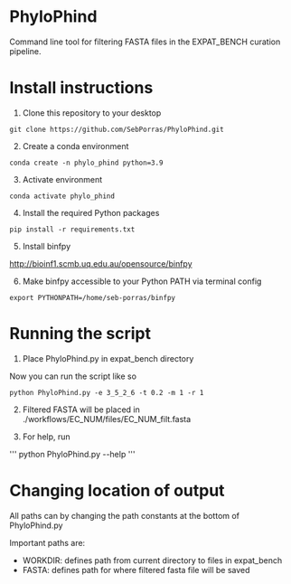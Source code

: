 # PhyloPhind

Command line tool for filtering FASTA files in the EXPAT_BENCH curation pipeline. 

# Install instructions 

1. Clone this repository to your desktop

```
git clone https://github.com/SebPorras/PhyloPhind.git
```

2. Create a conda environment 

```
conda create -n phylo_phind python=3.9
```

3. Activate environment 

```
conda activate phylo_phind 
```

4. Install the required Python packages 

```
pip install -r requirements.txt
```

5. Install binfpy 

http://bioinf1.scmb.uq.edu.au/opensource/binfpy

6. Make binfpy accessible to your Python PATH via terminal config 

```
export PYTHONPATH=/home/seb-porras/binfpy
```

# Running the script 

1. Place PhyloPhind.py in expat_bench directory 

Now you can run the script like so 

```
python PhyloPhind.py -e 3_5_2_6 -t 0.2 -m 1 -r 1
```

2. Filtered FASTA will be placed in ./workflows/EC_NUM/files/EC_NUM_filt.fasta

3. For help, run

'''
python PhyloPhind.py --help
'''

# Changing location of output

All paths can by changing the path constants at the bottom of PhyloPhind.py

Important paths are:

- WORKDIR: defines path from current directory to files in expat_bench 
- FASTA: defines path for where filtered fasta file will be saved 


